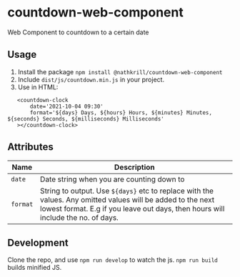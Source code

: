 # countdown-web-component
Web Component to countdown to a certain date

## Usage

 1. Install the package `npm install @nathkrill/countdown-web-component`
 2. Include `dist/js/countdown.min.js` in your project.
 3. Use in HTML:
 ```
    <countdown-clock
        date='2021-10-04 09:30'
        format='${days} Days, ${hours} Hours, ${minutes} Minutes, ${seconds} Seconds, ${milliseconds} Milliseconds'
    ></countdown-clock>
 ```

## Attributes

Name | Description
--- | ---
`date` | Date string when you are counting down to
`format` | String to output. Use `${days}` etc to replace with the values. Any omitted values will be added to the next lowest format. E.g if you leave out days, then hours will include the no. of days.

## Development

Clone the repo, and use `npm run develop` to watch the js. `npm run build` builds minified JS.